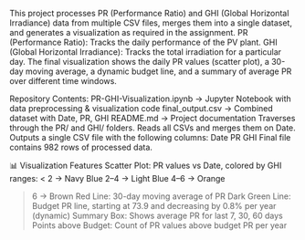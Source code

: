 This project processes PR (Performance Ratio) and GHI (Global Horizontal Irradiance) data from multiple CSV files, merges them into a single dataset, and generates a visualization as required in the assignment.
PR (Performance Ratio): Tracks the daily performance of the PV plant.
GHI (Global Horizontal Irradiance): Tracks the total irradiation for a particular day.
The final visualization shows the daily PR values (scatter plot), a 30-day moving average, a dynamic budget line, and a summary of average PR over different time windows.

Repository Contents:
PR-GHI-Visualization.ipynb → Jupyter Notebook with data preprocessing & visualization code
final_output.csv → Combined dataset with Date, PR, GHI
README.md → Project documentation
Traverses through the PR/ and GHI/ folders.
Reads all CSVs and merges them on Date.
Outputs a single CSV file with the following columns:
Date
PR
GHI
Final file contains 982 rows of processed data.

📊 Visualization Features
Scatter Plot: PR values vs Date, colored by GHI ranges:
< 2 → Navy Blue
2–4 → Light Blue
4–6 → Orange
> 6 → Brown
Red Line: 30-day moving average of PR
Dark Green Line: Budget PR line, starting at 73.9 and decreasing by 0.8% per year (dynamic)
Summary Box: Shows average PR for last 7, 30, 60 days
Points above Budget: Count of PR values above budget PR per year
